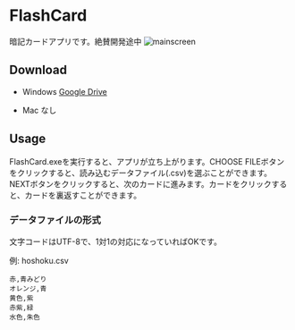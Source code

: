 # FlashCard
暗記カードアプリです。絶賛開発途中
![mainscreen](https://user-images.githubusercontent.com/56764525/102016503-b2e1b780-3da4-11eb-8e78-d325575738a8.png)

## Download
- Windows
[Google Drive](https://drive.google.com/file/d/1lIvORFx0-OFzQyu93B2vGYYFxoLUqCHY/view?usp=sharing)

- Mac
なし

## Usage
FlashCard.exeを実行すると、アプリが立ち上がります。CHOOSE FILEボタンをクリックすると、読み込むデータファイル(.csv)を選ぶことができます。NEXTボタンをクリックすると、次のカードに進みます。カードをクリックすると、カードを裏返すことができます。

### データファイルの形式
文字コードはUTF-8で、1対1の対応になっていればOKです。

例: hoshoku.csv

```
赤,青みどり
オレンジ,青
黄色,紫
赤紫,緑
水色,朱色
```
